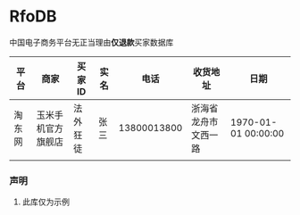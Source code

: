 # RfoDB

中国电子商务平台无正当理由**仅退款**买家数据库

| 平台   | 商家               | 买家ID   | 实名 | 电话        | 收货地址             | 日期                      |
| ------ | ------------------ | -------- | ---- | ----------- | -------------------- | ------------------------- |
| 淘东网 | 玉米手机官方旗舰店 | 法外狂徒 | 张三 | 13800013800 | 浙海省龙舟市文西一路 | 1970-01-01 00:00:00 |
|        |                    |          |      |             |                      |                           |

### 声明

1. 此库仅为示例
